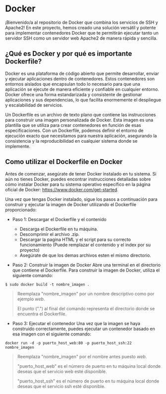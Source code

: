# Docker
¡Bienvenido/a al repositorio de Docker que combina los servicios de SSH y Apache2! En este proyecto, hemos creado una solución versátil y potente para implementar contenedores Docker que te permitirán ejecutar tanto un servidor SSH como un servidor web Apache2 de manera rápida y sencilla.

## ¿Qué es Docker y por qué es importante Dockerfile?
Docker es una plataforma de código abierto que permite desarrollar, enviar y ejecutar aplicaciones dentro de contenedores. Estos contenedores son entornos aislados que encapsulan todo lo necesario para que una aplicación se ejecute de manera eficiente y confiable en cualquier entorno. Docker ofrece una forma estandarizada y consistente de gestionar aplicaciones y sus dependencias, lo que facilita enormemente el despliegue y escalabilidad de servicios.

Un Dockerfile es un archivo de texto plano que contiene las instrucciones para construir una imagen personalizada de Docker. Esta imagen es una plantilla que se utiliza para crear contenedores en función de esas especificaciones. Con un Dockerfile, podemos definir el entorno de ejecución exacto que necesitamos para nuestra aplicación, asegurando la consistencia y la reproducibilidad en cualquier sistema donde se implemente.

## Como utilizar el Dockerfile en Docker
Antes de comenzar, asegúrate de tener Docker instalado en tu sistema. Si aún no tienes Docker, puedes encontrar instrucciones detalladas sobre cómo instalar Docker para tu sistema operativo específico en la página oficial de Docker: https://www.docker.com/get-started.

Una vez que tengas Docker instalado, sigue los pasos a continuación para construir y ejecutar la imagen de Docker utilizando el Dockerfile proporcionado:

- Paso 1: Descargar el Dockerfile y el contenido
  - Descarga el Dockerfile en tu máquina.
  - Descomprimir el archivo .zip.
  - Descargar la pagina HTML y el script para su correcto funcionamiento (Puede remplazar el contenido y el index por su proyecto)
  - Asegúrate de que los demas archivos esten el mismo directorio.

- Paso 2: Construir la imagen de Docker
Abre una terminal en el directorio que contiene el Dockerfile. Para construir la imagen de Docker, utiliza el siguiente comando:

```
$ sudo docker build -t nombre_imagen .
```

>
> Reemplaza "nombre_imagen" por un nombre descriptivo como por ejemplo *web*.
>
> El punto (".") al final del comando representa el directorio donde se encuentra el Dockerfile.
>

- Paso 3: Ejecutar el contenedor
Una vez que la imagen se haya construido correctamente, puedes ejecutar un contenedor basado en esa imagen con el siguiente comando:

```
docker run -d -p puerto_host_web:80 -p puerto_host_ssh:22 nombre_imagen
```

>
>Reemplaza "nombre_imagen" por el nombre antes puesto *web*.
>
>"puerto_host_web" es el número de puerto en tu máquina local donde deseas que el servicio web esté disponible. 
>
>"puerto_host_ssh" es el número de puerto en tu máquina local donde deseas que el servicio ssh esté disponible.
